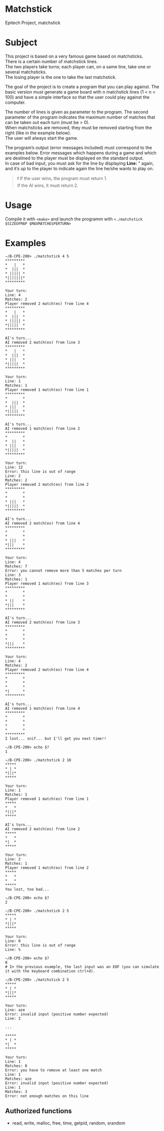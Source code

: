 # Matchstick
Epitech Project, matchstick

# Subject

This project is based on a very famous game based on matchsticks.<br />
There is a certain number of matchstick lines.<br />
The two players take turns; each player can, on a same line, take one or several matchsticks.<br />
The losing player is the one to take the last matchstick.

The goal of the project is to create a program that you can play against.
The basic version must generate a game board with n matchstick lines (1 < n < 100) and have a simple interface so that the user could play against the computer.

The number of lines is given as parameter to the program.
The second parameter of the program indicates the maximum number of matches that can be taken out each turn (must be > 0).<br />
When matchsticks are removed, they must be removed starting from the right (like in the example below).<br />
The user will always start the game.

The program’s output (error messages included) must correspond to the examples below. Error messages which happens during a game and which are destined to the player must be displayed on the standard output.<br />
In case of bad input, you must ask for the line by displaying **Line:** " again, and it’s up to the player to indicate again the line he/she wants to play on.

> :exclamation: If the user wins, the program must return 1.<br />
> If the AI wins, it must return 2.


# Usage

Compile it with `<make>` and launch the programm with `<./matchstick $SIZEOFMAP $MAXMATCHESPERTURN>`

# Examples

```
∼/B-CPE-200> ./matchstick 4 5
*********
*   |   *
*  |||  *
* ||||| *
*|||||||*
*********

Your turn:
Line: 4
Matches: 2
Player removed 2 match(es) from line 4
*********
*   |   *
*  |||  *
* ||||| *
*|||||  *
*********

AI's turn...
AI removed 2 match(es) from line 3
*********
*   |   *
*  |||  *
* |||   *
*|||||  *
*********

Your turn:
Line: 1
Matches: 1
Player removed 1 match(es) from line 1
*********
*       *
*  |||  *
* |||   *
*|||||  *
*********

AI's turn...
AI removed 1 match(es) from line 2
*********
*       *
*  ||   *
* |||   *
*|||||  *
*********

Your turn:
Line: 12
Error: this line is out of range
Line: 2
Matches: 2
Player removed 2 match(es) from line 2
*********
*       *
*       *
* |||   *
*|||||  *
*********

AI's turn...
AI removed 2 match(es) from line 4
*********
*       *
*       *
* |||   *
*|||    *
*********

Your turn:
Line: 4
Matches: 7
Error: you cannot remove more than 5 matches per turn
Line: 3
Matches: 1
Player removed 1 match(es) from line 3
*********
*       *
*       *
* ||    *
*|||    *
*********

AI's turn...
AI removed 2 match(es) from line 3
*********
*       *
*       *
*       *
*|||    *
*********

Your turn:
Line: 4
Matches: 2
Player removed 2 match(es) from line 4
*********
*       *
*       *
*       *
*|      *
*********

AI's turn...
AI removed 1 match(es) from line 4
*********
*       *
*       *
*       *
*       *
*********
I lost... snif... but I'll get you next time!!

∼/B-CPE-200> echo $?
1
```

```
∼/B-CPE-200> ./matchstick 2 10
*****
* | *
*|||*
*****

Your turn:
Line: 1
Matches: 1
Player removed 1 match(es) from line 1
*****
*   *
*|||*
*****

AI's turn...
AI removed 2 match(es) from line 2
*****
*   *
*|  *
*****

Your turn:
Line: 2
Matches: 1
Player removed 1 match(es) from line 2
*****
*   *
*   *
*****
You lost, too bad...

∼/B-CPE-200> echo $?
2
```

```
∼/B-CPE-200> ./matchstick 2 5
*****
* | *
*|||*
*****

Your turn:
Line: 0
Error: this line is out of range
Line: %

∼/B-CPE-200> echo $?
0
# In the previous example, the last input was an EOF (you can simulate it with the keyboard combination ctrl+d).
```

```
∼/B-CPE-200> ./matchstick 2 5
*****
* | *
*|||*
*****

Your turn:
Line: aze
Error: invalid input (positive number expected)
Line: 2

...

*****
* | *
*|  *
*****

Your turn:
Line: 1
Matches: 0
Error: you have to remove at least one match
Line: 1
Matches: aze
Error: invalid input (positive number expected)
Line: 1
Matches: 3
Error: not enough matches on this line
```

## Authorized functions

- read, write, malloc, free, time, getpid, random, srandom
